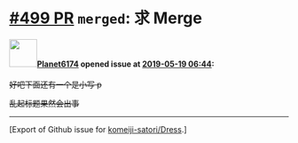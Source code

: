 # [\#499 PR](https://github.com/komeiji-satori/Dress/pull/499) `merged`: 求 Merge

#### <img src="https://avatars.githubusercontent.com/u/21125903?v=4" width="50">[Planet6174](https://github.com/Planet6174) opened issue at [2019-05-19 06:44](https://github.com/komeiji-satori/Dress/pull/499):

~~好吧下面还有一个是小写 p~~

~~乱起标题果然会出事~~




-------------------------------------------------------------------------------



[Export of Github issue for [komeiji-satori/Dress](https://github.com/komeiji-satori/Dress).]
